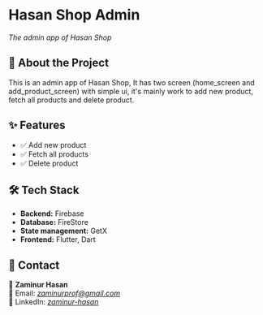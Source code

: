# **Hasan Shop Admin**
_The admin app of Hasan Shop_


## **🚀 About the Project**
This is an admin app of Hasan Shop, It has two screen (home_screen and add_product_screen) with simple ui, it's mainly work to add new product, fetch all products and delete product.


## **✨ Features**
- ✅ Add new product
- ✅ Fetch all products
- ✅ Delete product


## **🛠 Tech Stack**
- **Backend:** Firebase
- **Database:** FireStore
- **State management:** GetX
- **Frontend:** Flutter, Dart



## **📩 Contact**
👤 **Zaminur Hasan**  
📧 Email: [_zaminurprof@gmail.com_](mailto:zaminurprof@gmail.com)  
🔗 LinkedIn: [_zaminur-hasan_](https://www.linkedin.com/in/zaminur-hasan/)


